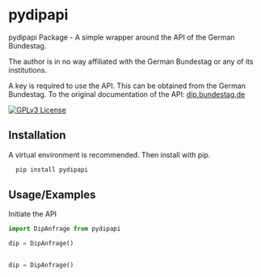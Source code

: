 
# pydipapi 

pydipapi Package - A simple wrapper around the API of the German Bundestag.

The author is in no way affiliated with the German Bundestag or any of its institutions.

A key is required to use the API. This can be obtained from the German Bundestag. 
To the original documentation of the API: [dip.bundestag.de](https://dip.bundestag.de/%C3%BCber-dip/hilfe/api#content)

[![GPLv3 License](https://img.shields.io/badge/License-GPL%20v3-yellow.svg)](https://opensource.org/licenses/)



  
## Installation

A virtual environment is recommended. Then install with pip.

```bash
  pip install pydipapi
```
    
## Usage/Examples
Initiate the API
```python
import DipAnfrage from pydipapi

dip = DipAnfrage()
```


```python

dip = DipAnfrage()
```
  